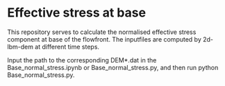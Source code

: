# Effective stress at base
This repository serves to calculate the normalised effective stress component at base of the flowfront. The inputfiles are computed by 2d-lbm-dem at different time steps.

Input the path to the corresponding DEM*.dat in the Base_normal_stress.ipynb or Base_normal_stress.py, and then run
python Base_normal_stress.py.
